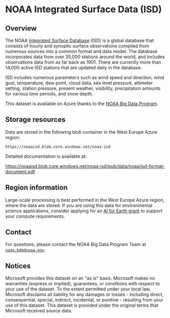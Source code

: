 # NOAA Integrated Surface Data (ISD)

## Overview

The NOAA [Integrated Surface Database](https://www.ncei.noaa.gov/access/metadata/landing-page/bin/iso?id=gov.noaa.ncdc:C00532) (ISD) is a global database that consists of hourly and synoptic surface observations compiled from numerous sources into a common format and data model. The database incorporates data from over 35,000 stations around the world, and includes observations data from as far back as 1901. There are currently more than 14,000 active ISD stations that are updated daily in the database.

ISD includes numerous parameters such as wind speed and direction, wind gust, temperature, dew point, cloud data, sea level pressure, altimeter setting, station pressure, present weather, visibility, precipitation amounts for various time periods, and snow depth.

This dataset is available on Azure thanks to the [NOAA Big Data Program](https://www.noaa.gov/organization/information-technology/big-data-program).


## Storage resources

Data are stored in the following blob container in the West Europe Azure region:

`https://noaaisd.blob.core.windows.net/noaa-isd`

Detailed documentation is available at:

<https://noaaisd.blob.core.windows.net/noaa-isd/pub/data/noaa/isd-format-document.pdf>


## Region information

Large-scale processing is best performed in the West Europe Azure region, where the data are stored.  If you are using this data for environmental science applications, consider applying for an [AI for Earth grant](http://aka.ms/ai4egrants) to support your compute requirements.


## Contact

For questions, please contact the NOAA Big Data Program Team at [`noaa.bdp@noaa.gov`](mailto:noaa.bdp@noaa.gov?subject=azure%20isd%20question).


## Notices

Microsoft provides this dataset on an "as is" basis.  Microsoft makes no warranties (express or implied), guarantees, or conditions with respect to your use of the dataset.  To the extent permitted under your local law, Microsoft disclaims all liability for any damages or losses - including direct, consequential, special, indirect, incidental, or punitive - resulting from your use of this dataset.  This dataset is provided under the original terms that Microsoft received source data.
